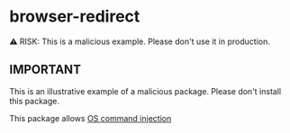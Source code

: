 # browser-redirect

:warning: RISK: This is a malicious example. Please don't use it in production.

## IMPORTANT

This is an illustrative example of a malicious package. Please don't install this package.

This package allows [OS command injection](https://portswigger.net/web-security/os-command-injection)